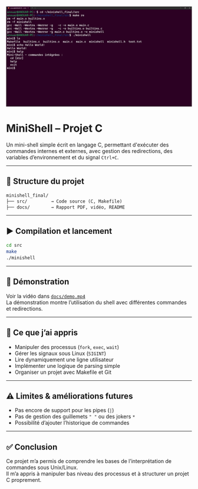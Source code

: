 ![Aperçu du shell](docs/preview.png)

# MiniShell – Projet C

Un mini-shell simple écrit en langage C, permettant d'exécuter des commandes internes et externes, avec gestion des redirections, des variables d’environnement et du signal `Ctrl+C`.

---

## 📁 Structure du projet

```
minishell_final/
├── src/         → Code source (C, Makefile)
├── docs/        → Rapport PDF, vidéo, README
```

---

## ▶️ Compilation et lancement

```bash
cd src
make
./minishell
```

---

## 🎥 Démonstration

Voir la vidéo dans [`docs/demo.mp4`](docs/demo.mp4)  
La démonstration montre l’utilisation du shell avec différentes commandes et redirections.

---

## 🧠 Ce que j’ai appris

- Manipuler des processus (`fork`, `exec`, `wait`)
- Gérer les signaux sous Linux (`SIGINT`)
- Lire dynamiquement une ligne utilisateur
- Implémenter une logique de parsing simple
- Organiser un projet avec Makefile et Git

---

## ⚠️ Limites & améliorations futures

- Pas encore de support pour les pipes (`|`)
- Pas de gestion des guillemets `" "` ou des jokers `*`
- Possibilité d’ajouter l’historique de commandes

---

## ✅ Conclusion

Ce projet m’a permis de comprendre les bases de l’interprétation de commandes sous Unix/Linux.  
Il m’a appris à manipuler bas niveau des processus et à structurer un projet C proprement.
